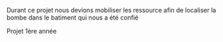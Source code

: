 Durant ce projet nous devions mobiliser les ressource afin de localiser la bombe dans le batiment qui nous a été confié

Projet 1ère année

